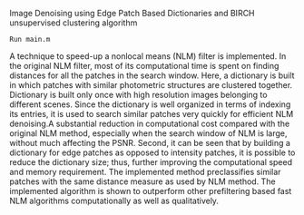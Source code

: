 Image Denoising using Edge Patch Based Dictionaries and BIRCH unsupervised clustering algorithm<br/>

`Run main.m`<br/>


A technique to speed-up a nonlocal means (NLM) filter is implemented. In the original NLM filter, most of its computational time is spent on finding distances for all the patches in the search window. Here, a dictionary is built in which patches with similar photometric structures are clustered together. Dictionary is built only once with high resolution images belonging to different scenes. Since the dictionary is well organized in terms of indexing its entries, it is used to search similar patches very quickly for efficient NLM denoising.A substantial reduction in computational cost compared with the original NLM method, especially when the search window of NLM is large, without much affecting the PSNR. Second, it can be seen that by building a dictionary for edge patches as opposed to intensity patches, it is possible to reduce the dictionary size; thus, further improving the computational speed and memory requirement. The implemented method preclassifies similar patches with the same distance measure as used by NLM method. The implemented algorithm is shown to outperform other prefiltering based fast NLM algorithms computationally as well as qualitatively.
